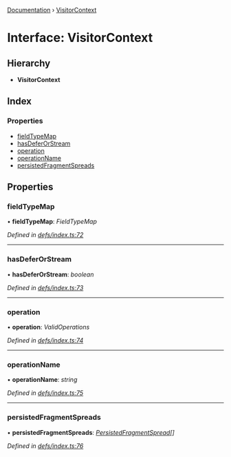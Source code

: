 [Documentation](../README.md) › [VisitorContext](visitorcontext.md)

# Interface: VisitorContext

## Hierarchy

* **VisitorContext**

## Index

### Properties

* [fieldTypeMap](visitorcontext.md#fieldtypemap)
* [hasDeferOrStream](visitorcontext.md#hasdeferorstream)
* [operation](visitorcontext.md#operation)
* [operationName](visitorcontext.md#operationname)
* [persistedFragmentSpreads](visitorcontext.md#persistedfragmentspreads)

## Properties

###  fieldTypeMap

• **fieldTypeMap**: *FieldTypeMap*

*Defined in [defs/index.ts:72](https://github.com/badbatch/graphql-box/blob/1f1b3ae4/packages/request-parser/src/defs/index.ts#L72)*

___

###  hasDeferOrStream

• **hasDeferOrStream**: *boolean*

*Defined in [defs/index.ts:73](https://github.com/badbatch/graphql-box/blob/1f1b3ae4/packages/request-parser/src/defs/index.ts#L73)*

___

###  operation

• **operation**: *ValidOperations*

*Defined in [defs/index.ts:74](https://github.com/badbatch/graphql-box/blob/1f1b3ae4/packages/request-parser/src/defs/index.ts#L74)*

___

###  operationName

• **operationName**: *string*

*Defined in [defs/index.ts:75](https://github.com/badbatch/graphql-box/blob/1f1b3ae4/packages/request-parser/src/defs/index.ts#L75)*

___

###  persistedFragmentSpreads

• **persistedFragmentSpreads**: *[PersistedFragmentSpread](../README.md#persistedfragmentspread)[]*

*Defined in [defs/index.ts:76](https://github.com/badbatch/graphql-box/blob/1f1b3ae4/packages/request-parser/src/defs/index.ts#L76)*
